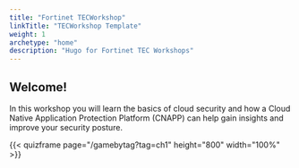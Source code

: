 ```yaml
---
title: "Fortinet TECWorkshop"
linkTitle: "TECWorkshop Template"
weight: 1
archetype: "home"
description: "Hugo for Fortinet TEC Workshops"
---
```


## Welcome!

In this workshop you will learn the basics of cloud security and how a Cloud Native Application Protection Platform (CNAPP) can help gain insights and improve your security posture.

{{< quizframe page="/gamebytag?tag=ch1" height="800" width="100%" >}}
